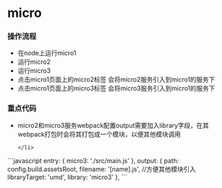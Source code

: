 # micro
<h3>操作流程</h3>
	<ul>
		<li>在node上运行micro1</li>
		<li>运行micro2</li>
		<li>运行micro3</li>
		<li>点击micro1页面上的micro2标签 会将micro2服务引入到micro1的服务下</li>
		<li>点击micro1页面上的micro3标签 会将micro3服务引入到micro1的服务下</li>
	</ul>
<h3>重点代码</h3>
<ul>
	<li>micro2和micro3服务webpack配置output需要加入library字段，在其webpack打包时会将其打包成一个模块，以便其他模块调用
	
	</li>
</ul>
```javascript
		entry: {
		    micro3: './src/main.js'
	    },
	    output: {
		path: config.build.assetsRoot,
		filename: '[name].js',
		//方便其他模块引入
		libraryTarget: 'umd',
		library: 'micro3'
	    },
	  ```
